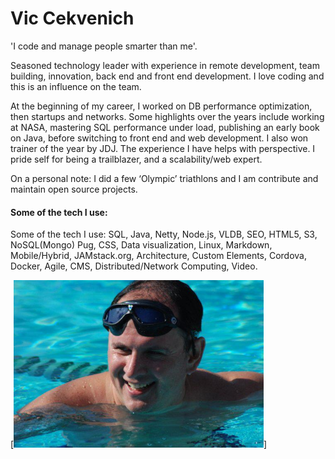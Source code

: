 
# Vic Cekvenich

'I code and manage people smarter than me'. <br />

Seasoned technology leader with experience in remote development, team building, innovation, back end and front end development. I love coding and this is an influence on the team.

At the beginning of my career, I worked on DB performance optimization, then startups
and networks. Some highlights over the years include working at NASA, mastering
SQL performance under load, publishing an early book on Java, before switching to front end
and web development. I also won trainer of the year by JDJ. The experience I have
helps with perspective. I pride self for being a trailblazer, and a scalability/web expert. 

On a personal note: I did a few ‘Olympic’ triathlons and I am contribute and maintain open source projects.

####  Some of the tech I use:
Some of the tech I use: SQL, Java, Netty, Node.js, VLDB, SEO, HTML5, S3, NoSQL(Mongo) Pug, CSS, Data visualization, Linux, Markdown, Mobile/Hybrid, JAMstack.org, Architecture, Custom Elements, Cordova, Docker, Agile, CMS, Distributed/Network Computing, Video.

[<img src="vic.jpg" width="400"/>]
